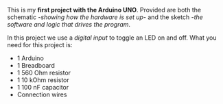 This is my **first project with the Arduino UNO**. Provided are both the schematic *-showing how the hardware is set up-* and the sketch *-the software and logic that drives the program*.

In this project we use a *digital input* to toggle an LED on and off. What you need for this project is:
- 1 Arduino
- 1 Breadboard
- 1 560 Ohm resistor
- 1 10 kOhm resistor
- 1 100 nF capacitor
- Connection wires
